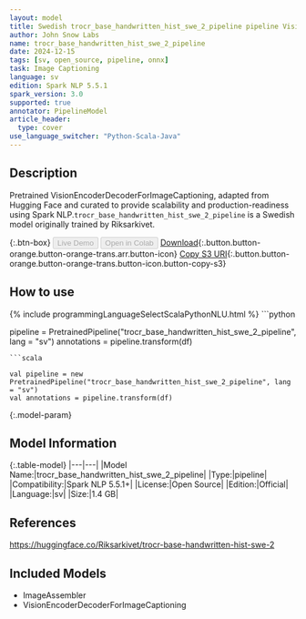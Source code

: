 ```yaml
---
layout: model
title: Swedish trocr_base_handwritten_hist_swe_2_pipeline pipeline VisionEncoderDecoderForImageCaptioning from Riksarkivet
author: John Snow Labs
name: trocr_base_handwritten_hist_swe_2_pipeline
date: 2024-12-15
tags: [sv, open_source, pipeline, onnx]
task: Image Captioning
language: sv
edition: Spark NLP 5.5.1
spark_version: 3.0
supported: true
annotator: PipelineModel
article_header:
  type: cover
use_language_switcher: "Python-Scala-Java"
---
```


## Description

Pretrained VisionEncoderDecoderForImageCaptioning, adapted from Hugging Face and curated to provide scalability and production-readiness using Spark NLP.`trocr_base_handwritten_hist_swe_2_pipeline` is a Swedish model originally trained by Riksarkivet.

{:.btn-box}
<button class="button button-orange" disabled>Live Demo</button>
<button class="button button-orange" disabled>Open in Colab</button>
[Download](https://s3.amazonaws.com/auxdata.johnsnowlabs.com/public/models/trocr_base_handwritten_hist_swe_2_pipeline_sv_5.5.1_3.0_1734223782313.zip){:.button.button-orange.button-orange-trans.arr.button-icon}
[Copy S3 URI](s3://auxdata.johnsnowlabs.com/public/models/trocr_base_handwritten_hist_swe_2_pipeline_sv_5.5.1_3.0_1734223782313.zip){:.button.button-orange.button-orange-trans.button-icon.button-copy-s3}

## How to use



<div class="tabs-box" markdown="1">
{% include programmingLanguageSelectScalaPythonNLU.html %}
```python

pipeline = PretrainedPipeline("trocr_base_handwritten_hist_swe_2_pipeline", lang = "sv")
annotations =  pipeline.transform(df)   

```
```scala

val pipeline = new PretrainedPipeline("trocr_base_handwritten_hist_swe_2_pipeline", lang = "sv")
val annotations = pipeline.transform(df)

```
</div>

{:.model-param}
## Model Information

{:.table-model}
|---|---|
|Model Name:|trocr_base_handwritten_hist_swe_2_pipeline|
|Type:|pipeline|
|Compatibility:|Spark NLP 5.5.1+|
|License:|Open Source|
|Edition:|Official|
|Language:|sv|
|Size:|1.4 GB|

## References

https://huggingface.co/Riksarkivet/trocr-base-handwritten-hist-swe-2

## Included Models

- ImageAssembler
- VisionEncoderDecoderForImageCaptioning